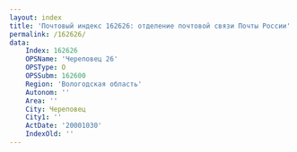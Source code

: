 ```yaml
---
layout: index
title: 'Почтовый индекс 162626: отделение почтовой связи Почты России'
permalink: /162626/
data:
    Index: 162626
    OPSName: 'Череповец 26'
    OPSType: О
    OPSSubm: 162600
    Region: 'Вологодская область'
    Autonom: ''
    Area: ''
    City: Череповец
    City1: ''
    ActDate: '20001030'
    IndexOld: ''
---
```

